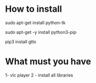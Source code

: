 # How to install

sudo apt-get install python-tk

sudo apt-get -y install python3-pip

pip3 install gtts

# What must you have
1- vlc player
2 - install all libraries

